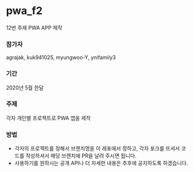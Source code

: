 # pwa_f2

12번 주제 PWA APP 제작

### 참가자

agrajak, kuk941025, myungwoo-Y, ynifamily3

### 기간

2020년 5월 한달

### 주제

각자 개인별 프로젝트로 PWA 앱을 제작

### 방법

- 각자의 프로젝트를 정해서 브랜치명을 이 레포에서 정하고, 각자 포크를 뜨셔서 코드를 작성하셔서 해당 브랜치에 PR을 날려 주시면 됩니다.
- 사용하기를 원하시는 공개 API나 더 자세한 내용은 추후에 공지하도록 하겠습니다.
